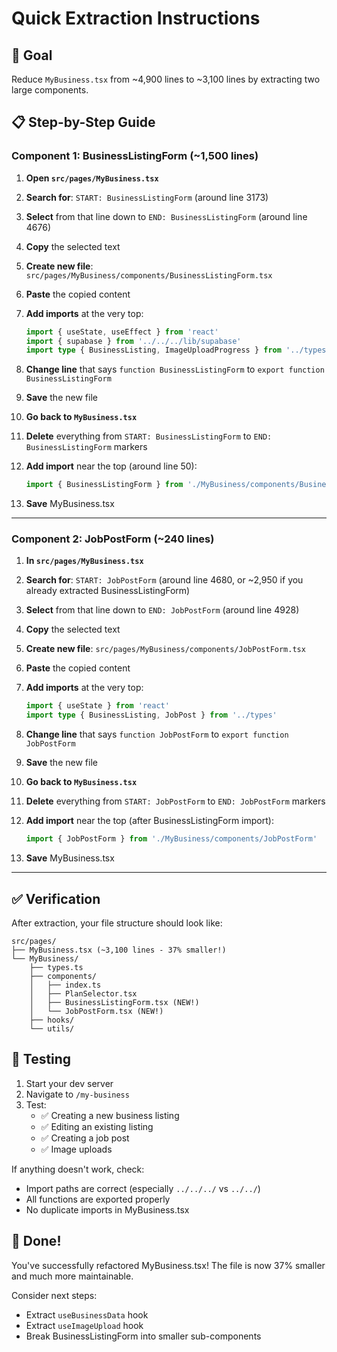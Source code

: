 # Quick Extraction Instructions

## 🎯 Goal
Reduce `MyBusiness.tsx` from ~4,900 lines to ~3,100 lines by extracting two large components.

## 📋 Step-by-Step Guide

### Component 1: BusinessListingForm (~1,500 lines)

1. **Open `src/pages/MyBusiness.tsx`**
2. **Search for**: `START: BusinessListingForm` (around line 3173)
3. **Select** from that line down to `END: BusinessListingForm` (around line 4676)
4. **Copy** the selected text
5. **Create new file**: `src/pages/MyBusiness/components/BusinessListingForm.tsx`
6. **Paste** the copied content
7. **Add imports** at the very top:
   ```typescript
   import { useState, useEffect } from 'react'
   import { supabase } from '../../../lib/supabase'
   import type { BusinessListing, ImageUploadProgress } from '../types'
   ```
8. **Change line** that says `function BusinessListingForm` to `export function BusinessListingForm`
9. **Save** the new file

10. **Go back to `MyBusiness.tsx`**
11. **Delete** everything from `START: BusinessListingForm` to `END: BusinessListingForm` markers
12. **Add import** near the top (around line 50):
    ```typescript
    import { BusinessListingForm } from './MyBusiness/components/BusinessListingForm'
    ```
13. **Save** MyBusiness.tsx

---

### Component 2: JobPostForm (~240 lines)

1. **In `src/pages/MyBusiness.tsx`**
2. **Search for**: `START: JobPostForm` (around line 4680, or ~2,950 if you already extracted BusinessListingForm)
3. **Select** from that line down to `END: JobPostForm` (around line 4928)
4. **Copy** the selected text
5. **Create new file**: `src/pages/MyBusiness/components/JobPostForm.tsx`
6. **Paste** the copied content
7. **Add imports** at the very top:
   ```typescript
   import { useState } from 'react'
   import type { BusinessListing, JobPost } from '../types'
   ```
8. **Change line** that says `function JobPostForm` to `export function JobPostForm`
9. **Save** the new file

10. **Go back to `MyBusiness.tsx`**
11. **Delete** everything from `START: JobPostForm` to `END: JobPostForm` markers
12. **Add import** near the top (after BusinessListingForm import):
    ```typescript
    import { JobPostForm } from './MyBusiness/components/JobPostForm'
    ```
13. **Save** MyBusiness.tsx

---

## ✅ Verification

After extraction, your file structure should look like:
```
src/pages/
├── MyBusiness.tsx (~3,100 lines - 37% smaller!)
└── MyBusiness/
    ├── types.ts
    ├── components/
    │   ├── index.ts
    │   ├── PlanSelector.tsx
    │   ├── BusinessListingForm.tsx (NEW!)
    │   └── JobPostForm.tsx (NEW!)
    ├── hooks/
    └── utils/
```

## 🧪 Testing

1. Start your dev server
2. Navigate to `/my-business`
3. Test:
   - ✅ Creating a new business listing
   - ✅ Editing an existing listing
   - ✅ Creating a job post
   - ✅ Image uploads

If anything doesn't work, check:
- Import paths are correct (especially `../../../` vs `../../`)
- All functions are exported properly
- No duplicate imports in MyBusiness.tsx

## 🎉 Done!

You've successfully refactored MyBusiness.tsx! The file is now 37% smaller and much more maintainable.

Consider next steps:
- Extract `useBusinessData` hook
- Extract `useImageUpload` hook
- Break BusinessListingForm into smaller sub-components

